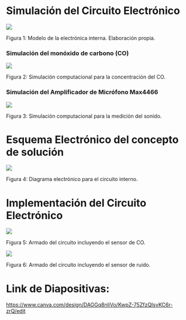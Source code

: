 # Simulación del Circuito Electrónico

![](https://github.com/BrunoXIII-Gav/FDD_1/blob/main/Archivos_de_FDD/Imagenes/Imagenes_entregable6/simulacion%20y%20esquema%20de%20fdd_simulation2.png)

Figura 1: Modelo de la electrónica interna. Elaboración propia.

### Simulación del monóxido de carbono (CO)

![](https://github.com/BrunoXIII-Gav/FDD_1/blob/main/Archivos_de_FDD/Imagenes/Imagenes_entregable6/Imagen_simulacion_CO.jpg)

Figura 2: Simulación computacional para la concentración del CO.

### Simulación del Amplificador de Micrófono Max4466

![](https://github.com/BrunoXIII-Gav/FDD_1/blob/main/Archivos_de_FDD/Imagenes/Imagenes_entregable6/Imagen_simulacion_Max4466.jpg)

Figura 3: Simulación computacional para la medición del sonido.

# Esquema Electrónico del concepto de solución

![](https://github.com/BrunoXIII-Gav/FDD_1/blob/main/Archivos_de_FDD/Imagenes/Imagenes_entregable6/simulacion%20y%20esquema%20de%20fdd_esquem%C3%A1tico2.png)

Figura 4: Diagrama electrónico para el circuito interno.

# Implementación del Circuito Electrónico

![](https://github.com/BrunoXIII-Gav/FDD_1/blob/main/Archivos_de_FDD/Imagenes/Imagenes_entregable6/prototipo_foto1.jpg)

Figura 5: Armado del circuito incluyendo el sensor de CO.

![](https://github.com/BrunoXIII-Gav/FDD_1/blob/main/Archivos_de_FDD/Imagenes/Imagenes_entregable6/prototipo_foto2.jpg)

Figura 6: Armado del circuito incluyendo el sensor de ruido.


#  Link de Diapositivas:

https://www.canva.com/design/DAGGq8nliVo/KwpZ-75ZfzQIsvKC6r-zrQ/edit
